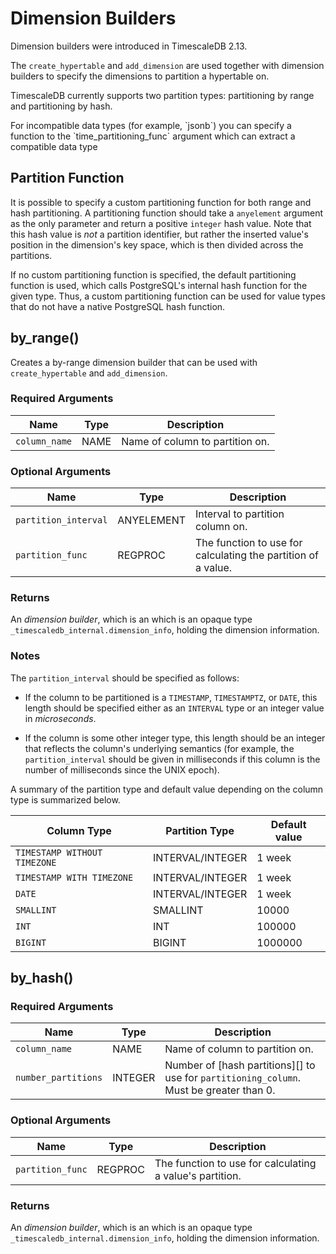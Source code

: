 # Dimension Builders

<Highlight type="note">
Dimension builders were introduced in TimescaleDB 2.13.
</Highlight>

The `create_hypertable` and `add_dimension` are used together with
dimension builders to specify the dimensions to partition a
hypertable on.

TimescaleDB currently supports two partition types: partitioning by
range and partitioning by hash.

<Highlight type="tip">
For incompatible data types (for example, `jsonb`) you can specify a function to
the `time_partitioning_func` argument which can extract a compatible
data type
</Highlight>

## Partition Function

It is possible to specify a custom partitioning function for both
range and hash partitioning. A partitioning function should take a
`anyelement` argument as the only parameter and return a positive
`integer` hash value. Note that this hash value is _not_ a partition
identifier, but rather the inserted value's position in the
dimension's key space, which is then divided across the partitions.

If no custom partitioning function is specified, the default
partitioning function is used, which calls PostgreSQL's internal hash
function for the given type. Thus, a custom partitioning function can
be used for value types that do not have a native PostgreSQL hash
function.

## by_range()

Creates a by-range dimension builder that can be used with
`create_hypertable` and `add_dimension`.

### Required Arguments

| Name          | Type | Description                     |
|---------------|------|---------------------------------|
| `column_name` | NAME | Name of column to partition on. |


### Optional Arguments

| Name                 | Type       | Description                                                  |
|----------------------|------------|--------------------------------------------------------------|
| `partition_interval` | ANYELEMENT | Interval to partition column on.                              |
| `partition_func`     | REGPROC    | The function to use for calculating the partition of a value. |
	
### Returns 

An *dimension builder*, which is an which is an opaque type
`_timescaledb_internal.dimension_info`, holding the dimension
information.

### Notes

The `partition_interval` should be specified as follows:

- If the column to be partitioned is a `TIMESTAMP`, `TIMESTAMPTZ`, or
  `DATE`, this length should be specified either as an `INTERVAL` type
  or an integer value in *microseconds*.

- If the column is some other integer type, this length should be an
  integer that reflects the column's underlying semantics (for example, the
  `partition_interval` should be given in milliseconds if this column
  is the number of milliseconds since the UNIX epoch).

A summary of the partition type and default value depending on the
column type is summarized below.

| Column Type                  | Partition Type   | Default value |
|------------------------------|------------------|---------------|
| `TIMESTAMP WITHOUT TIMEZONE` | INTERVAL/INTEGER | 1 week        |
| `TIMESTAMP WITH TIMEZONE`    | INTERVAL/INTEGER | 1 week        |
| `DATE`                       | INTERVAL/INTEGER | 1 week        |
| `SMALLINT`                   | SMALLINT         | 10000         |
| `INT`                        | INT              | 100000        |
| `BIGINT`                     | BIGINT           | 1000000       |

## by_hash()

### Required Arguments

| Name                | Type    | Description                                                                             |
|---------------------|---------|-----------------------------------------------------------------------------------------|
| `column_name`       | NAME    | Name of column to partition on.                                                         |
| `number_partitions` | INTEGER | Number of [hash partitions][] to use for `partitioning_column`. Must be greater than 0. |

### Optional Arguments

| Name             | Type    | Description                                              |
|------------------|---------|----------------------------------------------------------|
| `partition_func` | REGPROC | The function to use for calculating a value's partition. |

### Returns 

An *dimension builder*, which is an which is an opaque type
`_timescaledb_internal.dimension_info`, holding the dimension
information.
